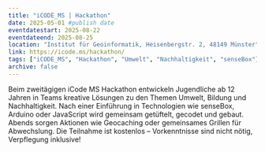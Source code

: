 ```yaml
---
title: "iCODE_MS | Hackathon"
date: 2025-05-01 #publish date
eventdatestart: 2025-08-22
eventdateend: 2025-08-25
location: "Institut für Geoinformatik, Heisenbergstr. 2, 48149 Münster"
link: https://icode.ms/hackathon/
tags: ["iCODE_MS", "Hackathon", "Umwelt", "Nachhaltigkeit", "senseBox"]
archive: false
---
```


Beim zweitägigen iCode MS Hackathon entwickeln Jugendliche ab 12 Jahren in Teams kreative Lösungen zu den Themen Umwelt, Bildung und Nachhaltigkeit. Nach einer Einführung in Technologien wie senseBox, Arduino oder JavaScript wird gemeinsam getüftelt, gecodet und gebaut. Abends sorgen Aktionen wie Geocaching oder gemeinsames Grillen für Abwechslung. Die Teilnahme ist kostenlos – Vorkenntnisse sind nicht nötig, Verpflegung inklusive!
